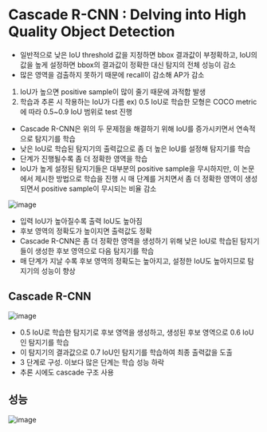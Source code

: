 # Cascade R-CNN : Delving into High Quality Object Detection

- 일반적으로 낮은 IoU threshold 값을 지정하면 bbox 결과값이 부정확하고, IoU의 값을 높게 설정하면 bbox의 결과값이 정확한 대신 탐지의 전체 성능이 감소
- 많은 영역을 검출하지 못하기 때문에 recall이 감소해 AP가 감소
1. IoU가 높으면 positive sample이 많이 줄기 때문에 과적합 발생
2. 학습과 추론 시 작용하는 IoU가 다름 ex) 0.5 IoU로 학습한 모형은 COCO metric에 따라 0.5~0.9 IoU 범위로 test 진행

- Cascade R-CNN은 위의 두 문제점을 해결하기 위해 IoU를 증가시키면서 연속적으로 탐지기를 학습
- 낮은 IoU로 학습된 탐지기의 출력값으로 좀 더 높은 IoU를 설정해 탐지기를 학습
- 단계가 진행될수록 좀 더 정확한 영역을 학습 
- IoU가 높게 설정된 탐지기들은 대부분의 positive sample을 무시하지만, 이 논문에서 제시한 방법으로 학습을 진행 시 매 단계를 거치면서 좀 더 정확한 영역이 생성되면서 positive sample이 무시되는 비율 감소

![image](https://user-images.githubusercontent.com/80622859/226253624-ad17f35f-ed84-4d13-84a7-be6d8d1c0f21.png)

- 입력 IoU가 높아질수록 출력 IoU도 높아짐
- 후보 영역의 정확도가 높이지면 출력값도 정확
- Cascade R-CNN은 좀 더 정확한 영역을 생성하기 위해 낮은 IoU로 학습된 탐지기들이 생성한 후보 영역으로 다음 탐지기를 학습
- 매 단계가 지날 수록 후보 영역의 정확도는 높아지고, 설정한 IoU도 높아지므로 탐지기의 성능이 향상

## Cascade R-CNN

![image](https://user-images.githubusercontent.com/80622859/226253782-bd30e9f7-62ab-476e-959a-643b072d96a0.png)

- 0.5 IoU로 학습한 탐지기로 후보 영역을 생성하고, 생성된 후보 영역으로 0.6 IoU인 탐지기를 학습
- 이 탐지기의 결과값으로 0.7 IoU인 탐지기를 학습하여 최종 출력값을 도출
- 3 단계로 구성. 이보다 많은 단계는 학습 성능 하락
- 추론 시에도 cascade 구조 사용

## 성능

![image](https://user-images.githubusercontent.com/80622859/226253931-5b10dede-fcc4-45b5-8484-8169ce7852e1.png)
